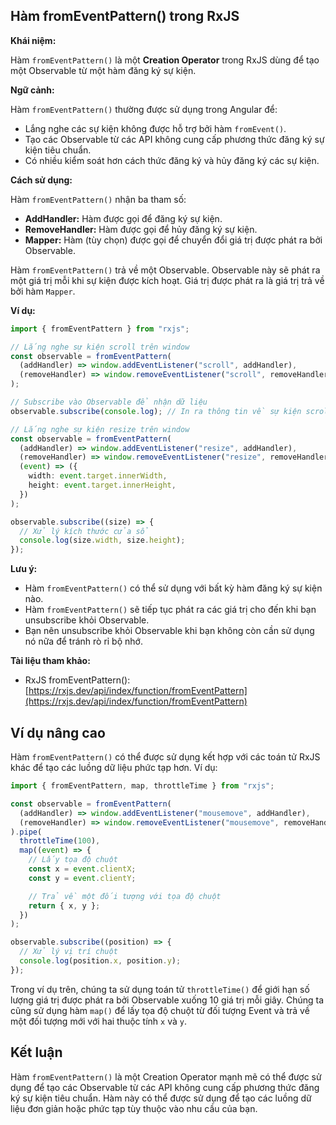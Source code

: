## Hàm fromEventPattern() trong RxJS

**Khái niệm:**

Hàm `fromEventPattern()` là một **Creation Operator** trong RxJS dùng để tạo một Observable từ một hàm đăng ký sự kiện.

**Ngữ cảnh:**

Hàm `fromEventPattern()` thường được sử dụng trong Angular để:

- Lắng nghe các sự kiện không được hỗ trợ bởi hàm `fromEvent()`.
- Tạo các Observable từ các API không cung cấp phương thức đăng ký sự kiện tiêu chuẩn.
- Có nhiều kiểm soát hơn cách thức đăng ký và hủy đăng ký các sự kiện.

**Cách sử dụng:**

Hàm `fromEventPattern()` nhận ba tham số:

- **AddHandler:** Hàm được gọi để đăng ký sự kiện.
- **RemoveHandler:** Hàm được gọi để hủy đăng ký sự kiện.
- **Mapper:** Hàm (tùy chọn) được gọi để chuyển đổi giá trị được phát ra bởi Observable.

Hàm `fromEventPattern()` trả về một Observable. Observable này sẽ phát ra một giá trị mỗi khi sự kiện được kích hoạt. Giá trị được phát ra là giá trị trả về bởi hàm `Mapper`.

**Ví dụ:**

```typescript
import { fromEventPattern } from "rxjs";

// Lắng nghe sự kiện scroll trên window
const observable = fromEventPattern(
  (addHandler) => window.addEventListener("scroll", addHandler),
  (removeHandler) => window.removeEventListener("scroll", removeHandler)
);

// Subscribe vào Observable để nhận dữ liệu
observable.subscribe(console.log); // In ra thông tin về sự kiện scroll

// Lắng nghe sự kiện resize trên window
const observable = fromEventPattern(
  (addHandler) => window.addEventListener("resize", addHandler),
  (removeHandler) => window.removeEventListener("resize", removeHandler),
  (event) => ({
    width: event.target.innerWidth,
    height: event.target.innerHeight,
  })
);

observable.subscribe((size) => {
  // Xử lý kích thước cửa sổ
  console.log(size.width, size.height);
});
```

**Lưu ý:**

- Hàm `fromEventPattern()` có thể sử dụng với bất kỳ hàm đăng ký sự kiện nào.
- Hàm `fromEventPattern()` sẽ tiếp tục phát ra các giá trị cho đến khi bạn unsubscribe khỏi Observable.
- Bạn nên unsubscribe khỏi Observable khi bạn không còn cần sử dụng nó nữa để tránh rò rỉ bộ nhớ.

**Tài liệu tham khảo:**

- RxJS fromEventPattern(): [https://rxjs.dev/api/index/function/fromEventPattern](https://rxjs.dev/api/index/function/fromEventPattern)

## Ví dụ nâng cao

Hàm `fromEventPattern()` có thể được sử dụng kết hợp với các toán tử RxJS khác để tạo các luồng dữ liệu phức tạp hơn. Ví dụ:

```typescript
import { fromEventPattern, map, throttleTime } from "rxjs";

const observable = fromEventPattern(
  (addHandler) => window.addEventListener("mousemove", addHandler),
  (removeHandler) => window.removeEventListener("mousemove", removeHandler)
).pipe(
  throttleTime(100),
  map((event) => {
    // Lấy tọa độ chuột
    const x = event.clientX;
    const y = event.clientY;

    // Trả về một đối tượng với tọa độ chuột
    return { x, y };
  })
);

observable.subscribe((position) => {
  // Xử lý vị trí chuột
  console.log(position.x, position.y);
});
```

Trong ví dụ trên, chúng ta sử dụng toán tử `throttleTime()` để giới hạn số lượng giá trị được phát ra bởi Observable xuống 10 giá trị mỗi giây. Chúng ta cũng sử dụng hàm `map()` để lấy tọa độ chuột từ đối tượng Event và trả về một đối tượng mới với hai thuộc tính `x` và `y`.

## Kết luận

Hàm `fromEventPattern()` là một Creation Operator mạnh mẽ có thể được sử dụng để tạo các Observable từ các API không cung cấp phương thức đăng ký sự kiện tiêu chuẩn. Hàm này có thể được sử dụng để tạo các luồng dữ liệu đơn giản hoặc phức tạp tùy thuộc vào nhu cầu của bạn.
